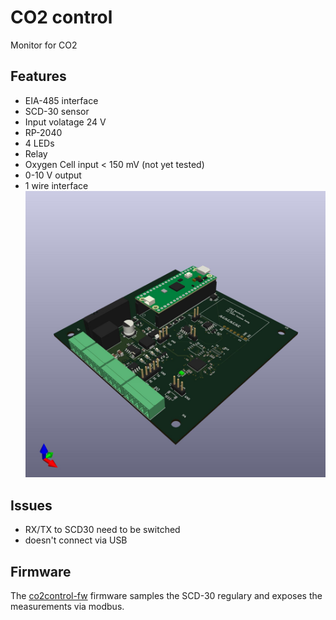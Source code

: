 # CO2 control

Monitor for CO2
## Features
 * EIA-485 interface
 * SCD-30 sensor
 * Input volatage 24 V
 * RP-2040
 * 4 LEDs
 * Relay
 * Oxygen Cell input < 150 mV (not yet tested)
 * 0-10 V output
 * 1 wire interface
![board3d](pictures/co2control.jpg)

## Issues
 * RX/TX to SCD30 need to be switched
 * doesn't connect via USB

## Firmware
The [co2control-fw](https://github.com/thpe/co2control-fw) firmware samples the SCD-30 regulary and exposes the measurements via
modbus.
